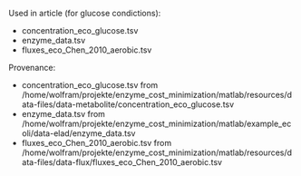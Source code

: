 Used in article (for glucose condictions):

* concentration_eco_glucose.tsv
* enzyme_data.tsv
* fluxes_eco_Chen_2010_aerobic.tsv

Provenance:

* concentration_eco_glucose.tsv from /home/wolfram/projekte/enzyme_cost_minimization/matlab/resources/data-files/data-metabolite/concentration_eco_glucose.tsv
* enzyme_data.tsv from /home/wolfram/projekte/enzyme_cost_minimization/matlab/example_ecoli/data-elad/enzyme_data.tsv
* fluxes_eco_Chen_2010_aerobic.tsv from /home/wolfram/projekte/enzyme_cost_minimization/matlab/resources/data-files/data-flux/fluxes_eco_Chen_2010_aerobic.tsv
